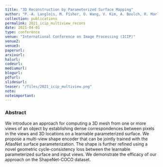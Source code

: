 ```yaml
---
title: "3D Reconstruction by Parameterized Surface Mapping"
author: "P.-A. Langlois, M. Fisher, O. Wang, V. Kim, A. Boulch, R. Marlet, B. Russell"
collection: publications
permalink: 2021_icip_multiview_recons
date: 2021-04-01
type: conference
venue: "International Conference on Image Processing (ICIP)"
venue2: 
venue3:
paperurl:
arxivurl:
halurl: 
codeurl: 
mediumurl: 
blogurl: 
pdfurl: 
slidesurl: 
teaser: "/files/2021_icip_multiview.png"
note:
noteimportant: 
---
```


### Abstract

We introduce an approach for computing a 3D mesh from one or more views of an object by establishing dense correspondences between pixels in the views and 3D locations on a learnable parameterized surface. We propose a multi-view shape encoder that can be jointly trained with the AtlasNet surface parameterization. The shape is further refined using a novel geometric cycle-consistency loss between the learnable parameterized surface and input views. We demonstrate the efficacy of our approach on the ShapeNet-COCO dataset.

